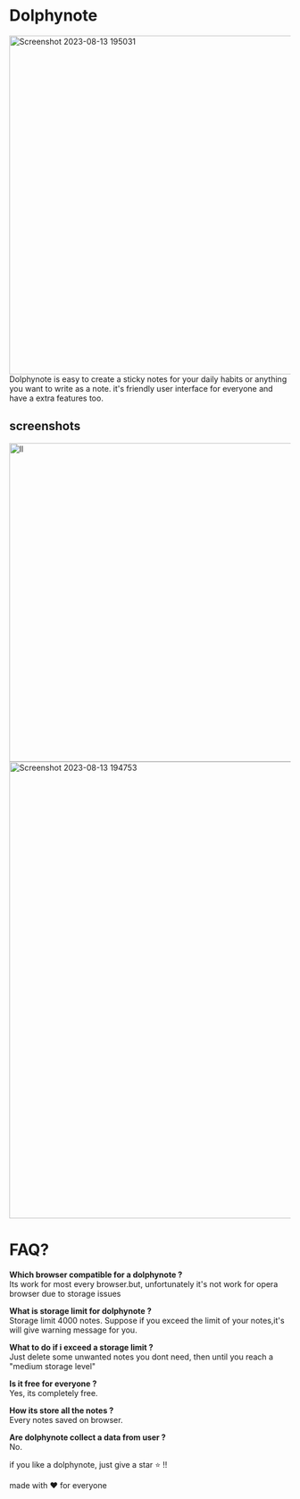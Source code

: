 

# Dolphynote
<img width="606" alt="Screenshot 2023-08-13 195031" src="https://github.com/sureshpandiyan1/dolphynote/assets/112636345/33c56de1-03a0-4a6a-a1f1-1d55704839ce">
Dolphynote is easy to create a sticky notes for your daily habits or anything you want to write as a note. it's friendly user interface
for everyone and have a extra features too.

## screenshots
<img width="570" alt="ll" src="https://github.com/sureshpandiyan1/dolphynote/assets/112636345/0fa18985-660c-4fc2-ade6-4d17858c50e3">

<img width="817" alt="Screenshot 2023-08-13 194753" src="https://github.com/sureshpandiyan1/dolphynote/assets/112636345/3e6fe307-9571-4038-995d-1d449d4d15a5">


# FAQ?
**Which browser compatible for a dolphynote ?** <br>
Its work for most every browser.but, unfortunately it's not work for opera browser due to storage issues

**What is storage limit for dolphynote ?** <br>
Storage limit 4000 notes. Suppose if you exceed the limit of your notes,it's will give warning message for you.

**What to do if i exceed a storage limit ?** <br>
Just delete some unwanted notes  you dont need, then until you reach a "medium storage level"

**Is it free for everyone ?** <br>
Yes, its completely free.

**How its store all the notes ?** <br>
Every notes saved on browser. 

**Are dolphynote collect a data from user ?** <br>
No.

if you like a dolphynote, just give a star ⭐ !!

made with ♥ for everyone
